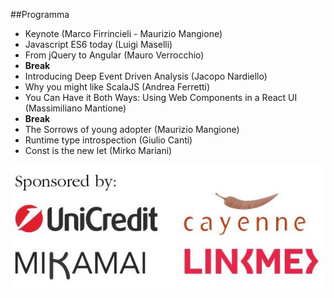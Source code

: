 ##Programma

- Keynote (Marco Firrincieli - Maurizio Mangione)
- Javascript ES6 today (Luigi Maselli)
- From jQuery to Angular (Mauro Verrocchio)
- **Break**
- Introducing Deep Event Driven Analysis (Jacopo Nardiello)
- Why you might like ScalaJS (Andrea Ferretti)
- You Can Have it Both Ways: Using Web Components in a React UI (Massimiliano Mantione)
- **Break**
- The Sorrows of young adopter (Maurizio Mangione)
- Runtime type introspection (Giulio Canti)
- Const is the new let (Mirko Mariani)

<img src="assets/img/bday/sponsor.jpg" />
